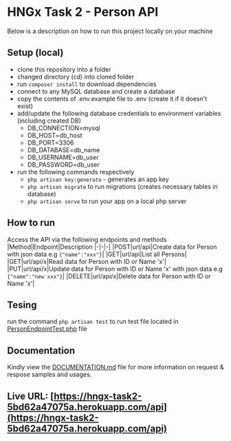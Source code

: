 # HNGx Task 2 - Person API

Below is a description on how to run this project locally on your machine

## Setup (local)

-   clone this repository into a folder
-   changed directory (cd) into cloned folder
-   run `composer install` to download dependencies
-   connect to any MySQL database and create a database
-   copy the contents of .env.example file to .env (create it if it doesn't exist)
-   add/update the following database credentials to environment variables (including created DB)
    -   DB_CONNECTION=mysql
    -   DB_HOST=db_host
    -   DB_PORT=3306
    -   DB_DATABASE=db_name
    -   DB_USERNAME=db_user
    -   DB_PASSWORD=db_user
-   run the following commands respectively
    -   `php artisan key:generate` - generates an app key
    -   `php artisan migrate` to run migrations (creates necessary tables in database)
    -   `php artisan serve` to run your app on a local php server

## How to run

Access the API via the following endpoints and methods
|Method|Endpoint|Description
|-|-|-|
|POST|url/api|Create data for Person with json data e.g `{"name":"xxx"}`|
|GET|url/api|List all Persons|
|GET|url/api/x|Read data for Person with ID or Name 'x'|
|PUT|url/api/x|Update data for Person with ID or Name 'x' with json data e.g `{"name":"new xxx"}`|
|DELETE|url/api/x|Delete data for Person with ID or Name 'x'|

## Tesing

run the command `php artisan test` to run test file located in [PersonEndpointTest.php](./tests/Feature/PersonEndpointTest.php) file

## Documentation

Kindly view the [DOCUMENTATION.md](DOCUMENTATION.md) file for more information on request & respose samples and usages.

## Live URL: [https://hngx-task2-5bd62a47075a.herokuapp.com/api](https://hngx-task2-5bd62a47075a.herokuapp.com/api)
